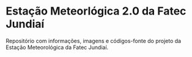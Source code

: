 # Estação Meteorlógica 2.0 da Fatec Jundiaí

Repositório com informações, imagens e códigos-fonte do projeto da Estação Meteorológica da Fatec Jundiaí.
